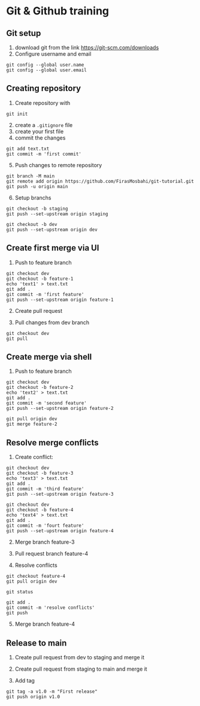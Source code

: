# Git & Github training

## Git setup

1. download git from the link <a href="https://git-scm.com/downloads">https://git-scm.com/downloads</a>
2. Configure username and email
```shell
git config --global user.name
git config --global user.email
```

## Creating repository

1. Create repository with 
```shell
git init  
```
2. create a `.gitignore` file
3. create your first file
4. commit the changes
```shell
git add text.txt
git commit -m 'first commit'
```
5. Push changes to remote repository
```shell
git branch -M main
git remote add origin https://github.com/FirasMosbahi/git-tutorial.git
git push -u origin main
```

6. Setup branchs

```shell
git checkout -b staging
git push --set-upstream origin staging

git checkout -b dev
git push --set-upstream origin dev
```

## Create first merge via UI

1. Push to feature branch
```shell
git checkout dev
git checkout -b feature-1
echo 'text1' > text.txt
git add .
git commit -m 'first feature'
git push --set-upstream origin feature-1
```

2. Create pull request

3. Pull changes from dev branch
```shell
git checkout dev
git pull
```

## Create merge via shell

1. Push to feature branch
```shell
git checkout dev
git checkout -b feature-2
echo 'text2' > text.txt
git add .
git commit -m 'second feature'
git push --set-upstream origin feature-2
```

```shell
git pull origin dev
git merge feature-2
```

## Resolve merge conflicts

1. Create conflict:

```shell
git checkout dev
git checkout -b feature-3
echo 'text3' > text.txt
git add .
git commit -m 'third feature'
git push --set-upstream origin feature-3

git checkout dev
git checkout -b feature-4
echo 'text4' > text.txt
git add .
git commit -m 'fourt feature'
git push --set-upstream origin feature-4
```

2. Merge branch feature-3

3. Pull request branch feature-4

4. Resolve conflicts

```shell
git checkout feature-4
git pull origin dev

git status

git add .
git commit -m 'resolve conflicts'
git push
```

5. Merge branch feature-4

## Release to main

1. Create pull request from dev to staging and merge it

2. Create pull request from staging to main and merge it

3. Add tag

```shell
git tag -a v1.0 -m "First release"
git push origin v1.0
```
